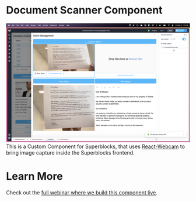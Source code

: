 # Document Scanner Component

![Photo of the Document Scanner](../screenshots/documentScanner.png)
This is a Custom Component for Superblocks, that uses [React-Webcam](https://github.com/mozmorris/react-webcam) to bring image capture inside the Superblocks frontend.

Learn More
=======

Check out the [full webinar where we build this component live](https://www.youtube.com/watch?v=tgV_JE4AW60).
